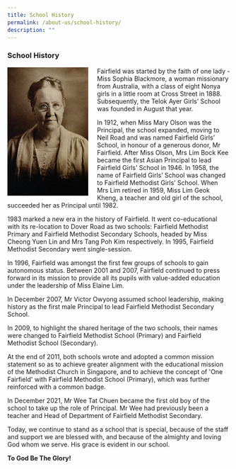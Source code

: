 ```yaml
---
title: School History
permalink: /about-us/school-history/
description: ""
---
```

### School History

<img src="/images/hist1.png" style="width:183px;height:290px;margin-right:20px;" align = "left"> Fairfield was started by the faith of one lady - Miss Sophia Blackmore, a woman missionary from Australia, with a class of eight Nonya girls in a little room at Cross Street in 1888. Subsequently, the Telok Ayer Girls’ School was founded in August that year.


In 1912, when Miss Mary Olson was the Principal, the school expanded, moving to Neil Road and was named Fairfield Girls’ School, in honour of a generous donor, Mr Fairfield. After Miss Olson, Mrs Lim Bock Kee became the first Asian Principal to lead Fairfield Girls’ School in 1946. In 1958, the name of Fairfield Girls’ School was changed to Fairfield Methodist Girls’ School. When Mrs Lim retired in 1959, Miss Lim Geok Kheng, a teacher and old girl of the school, succeeded her as Principal until 1982.


1983 marked a new era in the history of Fairfield. It went co-educational with its re-location to Dover Road as two schools: Fairfield Methodist Primary and Fairfield Methodist Secondary Schools, headed by Miss Cheong Yuen Lin and Mrs Tang Poh Kim respectively. In 1995, Fairfield Methodist Secondary went single-session.


In 1996, Fairfield was amongst the first few groups of schools to gain autonomous status. Between 2001 and 2007, Fairfield continued to press forward in its mission to provide all its pupils with value-added education under the leadership of Miss Elaine Lim.

  

In December 2007, Mr Victor Owyong assumed school leadership, making history as the first male Principal to lead Fairfield Methodist Secondary School.

  

In 2009, to highlight the shared heritage of the two schools, their names were changed to Fairfield Methodist School (Primary) and Fairfield Methodist School (Secondary).

At the end of 2011, both schools wrote and adopted a common mission statement so as to achieve greater alignment with the educational mission of the Methodist Church in Singapore, and to achieve the concept of 'One Fairfield' with Fairfield Methodist School (Primary), which was further reinforced with a common badge. 

  

In December 2021, Mr Wee Tat Chuen became the first old boy of the school to take up the role of Principal. Mr Wee had previously been a teacher and Head of Department of Fairfield Methodist Secondary.

  

Today, we continue to stand as a school that is special, because of the staff and support we are blessed with, and because of the almighty and loving God whom we serve. His grace is evident in our school.

  

**To God Be The Glory!**